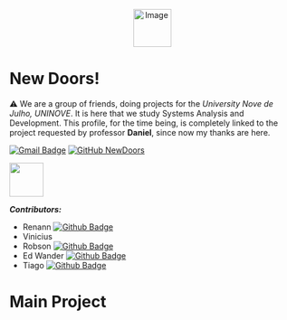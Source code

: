 <p align="center">
    <img src="https://newdoors1.weebly.com/uploads/1/2/4/2/124210107/whatsapp-image-2021-03-03-at-14-40-17-removebg-preview_orig.png" alt="Image" width="67" height="67" />
</p>

# New Doors!

⚠️ We are a group of friends, doing projects for the *University Nove de Julho, UNINOVE*. It is here that we study Systems Analysis and Development. This profile, for the time being, is completely linked to the project requested by professor **Daniel**, since now my thanks are here.

[![Gmail Badge](https://img.shields.io/badge/newwdoorss1@gmail.com-3f4961?style=flat-square&labelColor=3f4961&logo=Gmail&logoColor=white&link=mailto:newwdoorss1@gmail.com)](mailto:newwdoorss1@gmail.com) [![GitHub NewDoors](https://img.shields.io/github/followers/NewDoors1?label=follow&style=social)](https://github.com/NewDoors1) 

<!-- colocar o github de todo mundo depois e os emails-->
<img src="https://media.giphy.com/media/LnQjpWaON8nhr21vNW/giphy.gif" width="60">

***Contributors:***

* Renann [![Github Badge](https://img.shields.io/badge/-Github-000?style=flat-square&logo=Github&logoColor=white&link=https://github.com/Renann1)](https://github.com/Renann1)
* Vinicius
* Robson [![Github Badge](https://img.shields.io/badge/-Github-000?style=flat-square&logo=Github&logoColor=white&link=https://github.com/RobsonCostaRbn)](https://github.com/RobsonCostaRbn)
* Ed Wander [![Github Badge](https://img.shields.io/badge/-Github-000?style=flat-square&logo=Github&logoColor=white&link=https://github.com/Edy940)](https://github.com/Edy940)
* Tiago [![Github Badge](https://img.shields.io/badge/-Github-000?style=flat-square&logo=Github&logoColor=white&link=https://github.com/tiagoarasi)](https://github.com/tiagoarasi)



# Main Project


